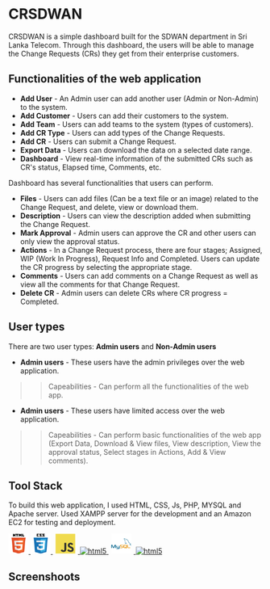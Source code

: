 # CRSDWAN
CRSDWAN is a simple dashboard built for the SDWAN department in Sri Lanka Telecom. Through this dashboard, the users will be able to manage the Change Requests (CRs) they get from their enterprise customers.

## Functionalities of the web application

- **Add User** - An Admin user can add another user (Admin or Non-Admin) to the system.
- **Add Customer** - Users can add their customers to the system.
- **Add Team** - Users can add teams to the system (types of customers).
- **Add CR Type** - Users can add types of the Change Requests.
- **Add CR** - Users can submit a Change Request.
- **Export Data** - Users can download the data on a selected date range.
- **Dashboard** - View real-time information of the submitted CRs such as CR's status, Elapsed time, Comments, etc.

Dashboard has several functionalities that users can perform.

- **Files** - Users can add files (Can be a text file or an image) related to the Change Request, and delete, view or download them.
- **Description** - Users can view the description added when submitting the Change Request.
- **Mark Approval** - Admin users can approve the CR and other users can only view the approval status.
- **Actions** - In a Change Request process, there are four stages; Assigned, WIP (Work In Progress), Request Info and Completed. Users can update the CR progress by selecting the appropriate stage.
- **Comments** - Users can add comments on a Change Request as well as view all the comments for that Change Request.
- **Delete CR** - Admin users can delete CRs where CR progress = Completed.

## User types
There are two user types: **Admin users** and **Non-Admin users**

- **Admin users** - These users have the admin privileges over the web application.
>> Capeabilities - Can perform all the functionalities of the web app.

- **Admin users** - These users have limited access over the web application.
>> Capeabilities - Can perform basic functionalities of the web app (Export Data, Download & View files, View description, View the approval status, Select stages in Actions, Add & View comments).

## Tool Stack
To build this web application, I used HTML, CSS, Js, PHP, MYSQL and Apache server. Used XAMPP server for the development and an Amazon EC2 for testing and deployment.
<p align="left" > <a href="https://www.w3.org/html/" target="_blank" rel="noreferrer"> <img src="https://raw.githubusercontent.com/devicons/devicon/master/icons/html5/html5-original-wordmark.svg" alt="html5" width="40" height="40"/> </a> <a href="https://www.w3schools.com/css/" target="_blank" rel="noreferrer"> <img src="https://raw.githubusercontent.com/devicons/devicon/master/icons/css3/css3-original-wordmark.svg" alt="css3" width="40" height="40"/> </a> <a href="https://developer.mozilla.org/en-US/docs/Web/JavaScript" target="_blank" rel="noreferrer"> <img src="https://raw.githubusercontent.com/devicons/devicon/master/icons/javascript/javascript-original.svg" alt="javascript" width="40" height="40" hspace="5"/> <a href="https://www.w3.org/html/" target="_blank" rel="noreferrer"> <img src="https://user-images.githubusercontent.com/25181517/183570228-6a040b9f-3ddf-47a2-a201-743121dac664.png" alt="html5" width="40" height="40"/> </a> </a> <a href="https://www.mysql.com/" target="_blank" rel="noreferrer"> <img src="https://raw.githubusercontent.com/devicons/devicon/master/icons/mysql/mysql-original-wordmark.svg" alt="mysql" width="40" height="40" hspace="5"/> </a> <a href="https://www.w3.org/html/" target="_blank" rel="noreferrer"> <img src="https://user-images.githubusercontent.com/25181517/183896132-54262f2e-6d98-41e3-8888-e40ab5a17326.png" alt="html5" width="40" height="40"/> </a> </p>

## Screenshoots
